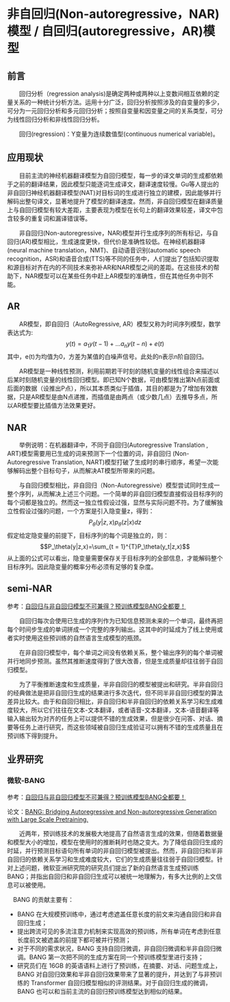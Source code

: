 # 非自回归(Non-autoregressive，NAR)模型 / 自回归(autoregressive，AR)模型
## 前言

&emsp;&emsp;回归分析（regression analysis)是确定两种或两种以上变数间相互依赖的定量关系的一种统计分析方法。运用十分广泛，回归分析按照涉及的自变量的多少，可分为一元回归分析和多元回归分析；按照自变量和因变量之间的关系类型，可分为线性回归分析和非线性回归分析。

&emsp;&emsp;回归(regression)：Y变量为连续数值型(continuous numerical variable)。

## 应用现状
&emsp;&emsp;目前主流的神经机器翻译模型为自回归模型，每一步的译文单词的生成都依赖于之前的翻译结果，因此模型只能逐词生成译文，翻译速度较慢。Gu等人提出的非自回归神经机器翻译模型(NAT)对目标词的生成进行独立的建模，因此能够并行解码出整句译文，显著地提升了模型的翻译速度。然而，非自回归模型在翻译质量上与自回归模型有较大差距，主要表现为模型在长句上的翻译效果较差，译文中包含较多的重复词和漏译错误等。

&emsp;&emsp;非自回归(Non-autoregressive，NAR)模型并行生成序列的所有标记，与自回归(AR)模型相比，生成速度更快，但代价是准确性较低。在神经机器翻译(neural machine translation，NMT)、自动语音识别(automatic speech recognition，ASR)和语音合成(TTS)等不同的任务中，人们提出了包括知识提取和源目标对齐在内的不同技术来弥补AR和NAR模型之间的差距。在这些技术的帮助下，NAR模型可以在某些任务中赶上AR模型的准确性，但在其他任务中则不能。

## AR
&emsp;&emsp;AR模型，即自回归（AutoRegressive, AR）模型又称为时间序列模型，数学表达式为:
$$y(t)=a_1y(t-1)+...a_ny(t-n)+e(t)$$
其中，e(t)为均值为0，方差为某值的白噪声信号。此处的n表示n阶自回归。

&emsp;&emsp;AR模型是一种线性预测，利用前期若干时刻的随机变量的线性组合来描述以后某时刻随机变量的线性回归模型。即已知N个数据，可由模型推出第N点前面或后面的数据（设推出P点），所以其本质类似于插值，其目的都是为了增加有效数据，只是AR模型是由N点递推，而插值是由两点（或少数几点）去推导多点，所以AR模型要比插值方法效果更好。

## NAR
&emsp;&emsp;举例说明：在机器翻译中，不同于自回归(Autoregressive Translation , ART)模型需要用已生成的词来预测下一个位置的词，非自回归 (Non-Autoregressive Translation, NART)模型打破了生成时的串行顺序，希望一次能够解码出整个目标句子，从而解决AT模型所带来的问题。

&emsp;&emsp;与自回归模型相比，非自回归（Non-Autoregressive）模型尝试同时生成一整个序列，从而解决上述三个问题。一个简单的非自回归模型直接假设目标序列的每个词都是独立的。然而这一独立性假设过强，显然与实际问题不符。为了缓解独立性假设过强的问题，一个方案是引入隐变量z，得到：
$$P_\theta(y|z,x)p_\theta(z|x)dz $$
假定给定隐变量的前提下，目标序列的每个词是独立的，则：
$$P_\theta(y|z,x)=\sum_{t = 1}^{T}P_\theta(y_t|z,x)$$
从上面的公式可以看出，隐变量需要保存关于目标序列的全部信息，才能解码整个目标序列。因此隐变量的概率分布必须有足够的复杂度。

## semi-NAR
参考：[自回归与非自回归模型不可兼得？预训练模型BANG全都要！](https://mp.weixin.qq.com/s/pe2E69Gpw0nT9sSHvtBGSg)

&emsp;&emsp;自回归每次会使用已生成的序列作为已知信息预测未来的一个单词，最终再把每个时间步生成的单词拼成一个完整的序列输出。这其中的时延成为了线上使用或者实时使用这些预训练的自然语言生成模型的瓶颈。

&emsp;&emsp;在非自回归模型中，每个单词之间没有依赖关系，整个输出序列的每个单词被并行地同步预测。虽然其推断速度得到了很大改善，但是生成质量却往往弱于自回归模型。

&emsp;&emsp;为了平衡推断速度和生成质量，半非自回归的模型被提出和研究。半非自回归的经典做法是把非自回归生成的结果进行多次迭代，但不同半非自回归模型的算法差异比较大。由于和自回归相比，非自回归和半非自回归的依赖关系学习和生成难度较大，所以它们往往在文本-文本翻译，或者语音-文本翻译，文本-语音翻译等输入输出较为对齐的任务上可以提供不错的生成效果，但是很少在问答、对话、摘要等任务上进行研究，而这些领域被自回归生成验证可以拥有不错的生成质量且在预训练下得到提升。

## 业界研究
### **微软-BANG**

参考：[自回归与非自回归模型不可兼得？预训练模型BANG全都要！](https://mp.weixin.qq.com/s/pe2E69Gpw0nT9sSHvtBGSg)

论文：[BANG: Bridging Autoregressive and Non-autoregressive Generation with Large Scale Pretraining.](https://arxiv.org/pdf/2012.15525.pdf)

&emsp;&emsp;近两年，预训练技术的发展极大地提高了自然语言生成的效果，但随着数据量和模型大小的增加，模型在使用时的推断耗时也随之变大。为了降低自回归生成的时延，并行预测目标语句所有单词的非自回归模型被提出。然而，非自回归和半非自回归的依赖关系学习和生成难度较大，它们的生成质量往往弱于自回归模型。针对上述问题，微软亚洲研究院的研究员们提出了新的自然语言生成预训练 BANG；并指出自回归和非自回归生成可以被统一地理解为，有多大比例的上文信息可以被使用。

&emsp;BANG 的贡献主要有：

- BANG 在大规模预训练中，通过考虑遮盖任意长度的前文来沟通自回归和非自回归生成；
- 提出跨流可见的多流注意力机制来实现高效的预训练，所有单词在考虑到任意长度前文被遮盖的前提下都可被并行预测；
- 对于不同的需求状况，BANG 支持自回归微调，非自回归微调和半非自回归微调。BANG 第一次把不同的生成方案在同一个预训练模型里进行支持；
- 研究员们在 16GB 的英语语料上进行了预训练，在摘要、对话、问题生成上，BANG 对自回归效果和半非自回归效果带来了显著的提升，并达到了与非预训练的 Transformer 自回归模型相似的评测结果。对于自回归生成的微调，BANG 也可以和当前主流的自回归预训练模型达到相似的结果。
